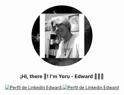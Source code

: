 <p align="center" width="300">
   <img style="border-radius: 50% " align="center" width="200" src="./src/image-profile.jpg" />
   <h3 align="center">¡Hi, there 👋! I'm Yoru - Edward 👨🏻‍💻</h3>
</p>

<p align="center">
  <span style="width: 8px;"> </span>
  <a href="https://www.linkedin.com/in/edward-oliva/" target="blank">
    <img align="center" src="https://github.com/gauravghongde/social-icons/blob/master/SVG/Color/LinkedIN.svg" alt="Perfil de Linkedin Edward" height="30px" width="30px" />
  </a>
  <span style="width: 8px;"> </span>
  <a href="https://www.instagram.com/jvroll/" target="blank">
    <img align="center" src="https://github.com/gauravghongde/social-icons/blob/master/SVG/Color/Instagram.svg" alt="Perfil de Linkedin Edward" height="30px" width="30px" />
  </a>
<span style="width: 8px;"> </span>
</p>

